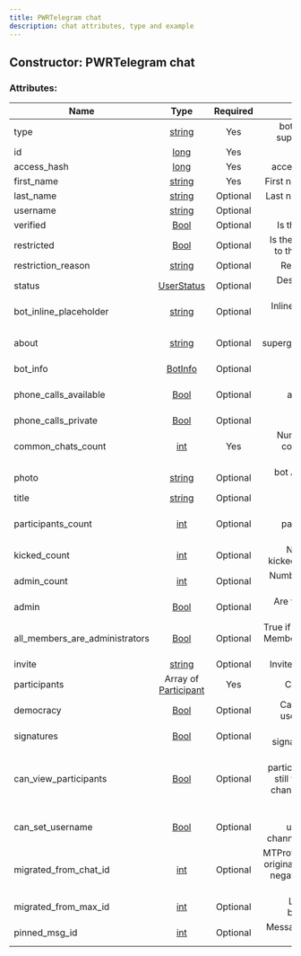 ```yaml
---
title: PWRTelegram chat
description: chat attributes, type and example
---
```

## Constructor: PWRTelegram chat  



### Attributes:

| Name     |    Type       | Required |Description|
|----------|:-------------:|:--------:|----------:|
|type|[string](../types/string.md) | Yes|bot, user, channel, supergroup or chat|
|id|[long](../types/long.md) | Yes|bot API chat id|
|access\_hash|[long](../types/long.md) | Yes|access hash of peer|
|first\_name|[string](../types/string.md) | Yes|First name of the user|
|last\_name|[string](../types/string.md) | Optional|Last name of the user|
|username|[string](../types/string.md) | Optional|Username|
|verified|[Bool](../types/Bool.md) | Optional|Is the peer official?|
|restricted|[Bool](../types/Bool.md) | Optional|Is the peer restricted to the current user?|
|restriction\_reason|[string](../types/string.md) | Optional|Restriction reason|
|status|[UserStatus](../types/UserStatus.md) | Optional|Describes last time user was online|
|bot\_inline\_placeholder|[string](../types/string.md) | Optional|Inline placeholder of inline bot|
|about|[string](../types/string.md) | Optional|Description of supergroups/channels or bios of users|
|bot\_info|[BotInfo](../types/BotInfo.md) | Optional|Bot info of bots|
|phone\_calls\_available|[Bool](../types/Bool.md) | Optional|Are phone calls available for that user?|
|phone\_calls\_private|[Bool](../types/Bool.md) | Optional||
|common\_chats\_count|[int](../types/int.md) | Yes|Number of chats in common with that user|
|photo|[string](../types/string.md) | Optional|bot API file id of the profile picture|
|title|[string](../types/string.md) | Optional|Chat title|
|participants\_count|[int](../types/int.md) | Optional|Number of participants in the chat.|
|kicked\_count|[int](../types/int.md) | Optional|Number of users kicked from the chat.|
|admin\_count|[int](../types/int.md) | Optional|Number of admins in the chat.|
|admin|[Bool](../types/Bool.md) | Optional|Are you an admin in this chat?|
|all\_members\_are\_administrators|[Bool](../types/Bool.md) | Optional|True if a group has ‘All Members Are Admins’ enabled.|
|invite|[string](../types/string.md) | Optional|Invite link of the chat|
|participants|Array of [Participant](Participant.md) | Yes|Chat participants|
|democracy|[Bool](../types/Bool.md) | Optional|Can everyone add users to this chat?|
|signatures|[Bool](../types/Bool.md) | Optional|Are channel signatures enabled?|
|can\_view\_participants|[Bool](../types/Bool.md) | Optional|Can you view participants (you can still view the bots in channels even if this is false)|
|can\_set\_username|[Bool](../types/Bool.md) | Optional|Can you set the username of this channel/supergroup?|
|migrated\_from\_chat\_id|[int](../types/int.md) | Optional|MTProto chat id of the original chat (render it negative to make it a bot API chat id)|
|migrated\_from\_max\_id|[int](../types/int.md) | Optional|Last message id before migration|
|pinned\_msg\_id|[int](../types/int.md) | Optional|Message id of pinned message|


